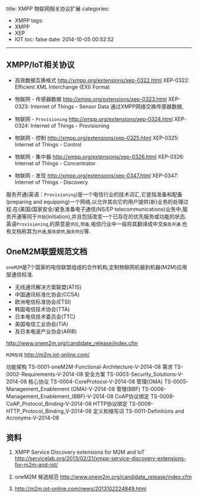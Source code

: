 title: XMPP 物联网相关协议扩展
categories:
  - XMPP
tags:
  - XMPP
  - XEP
  - IOT
toc: false
date: 2014-10-05 00:52:52
---


##  XMPP/IoT相关协议

- 高效数据互换格式
http://xmpp.org/extensions/xep-0322.html XEP-0322: Efficient XML Interchange (EXI) Format

- 物联网 - 传感器数据
http://xmpp.org/extensions/xep-0323.html XEP-0323: Internet of Things - Sensor Data
通过XMPP网络交换传感器数据,

- 物联网 - `Provisioning`
http://xmpp.org/extensions/xep-0324.html XEP-0324: Internet of Things - Provisioning

- 物联网 - 控制
http://xmpp.org/extensions/xep-0325.html XEP-0325: Internet of Things - Control

- 物联网 - 集中器
http://xmpp.org/extensions/xep-0326.html XEP-0326: Internet of Things - Concentrator

- 物联网 - 发现
http://xmpp.org/extensions/xep-0347.html XEP-0347: Internet of Things - Discovery

服务开通(英语：`Provisioning`)是一个电信行业的技术词汇,它是指准备和配备(preparing and equipping)一个网络,以允许其向它的用户提供(新)业务的处理过程.在(美国)国家安全/紧急准备电子通信(NS/EP telecommunications)业务中,服务开通等同于`开始`(initiation),并且包括改变一个已存在的优先服务或功能的状态.
英语`Provisioning`,的原意是`供应`,`预备`,电信行业中一般将其翻译成中文`服务开通`.也有文档称其为`开通`,`服务提供`,`服务供应`等.


##  OneM2M联盟规范文档

`oneM2M`是7个国家的电信联盟组成的合作机构,定制物联网机器到机器(M2M)应用层通信标准.

- 无线通讯解决方案联盟(ATIS)
- 中国通讯标准化协会(CCSA)
- 欧洲电信标准协会(ETSI)
- 韩国电信技术协会(TTA)
- 日本电信技术委员会(TTC)
- 美国电信工业协会(TIA)
- 及日本电波产业协会(ARIB)


http://www.onem2m.org/candidate_release/index.cfm

`M2M在线`
http://m2m.iot-online.com/


功能架构
TS-0001-oneM2M-Functional-Architecture-V-2014-08
需求
TS-0002-Requirements-V-2014-08
安全方案
TS-0003-Security_Solutions-V-2014-08
核心协议
TS-0004-CoreProtocol-V-2014-08
管理(OMA)
TS-0005-Management_Enablement (OMA)-V-2014-08
管理(BBF)
TS-0006-Management_Enablement_(BBF)-V-2014-08
CoAP协议绑定
TS-0008-CoAP_Protocol_Binding-V-2014-08
HTTP协议绑定
TS-0009-HTTP_Protocol_Binding_V-2014-08
定义和缩写词
TS-0011-Definitions and Acronyms-V-2014-08





## 资料

1. XMPP Service Discovery extensions for M2M and IoT
http://servicelab.org/2013/02/21/xmpp-service-discovery-extensions-for-m2m-and-iot/

2. oneM2M 候选规范
http://www.onem2m.org/candidate_release/index.cfm

3. http://m2m.iot-online.com/news/2013102224849.html


<!--
字段类型
    字段表示的值类型. 比如: 瞬时值(Momentary), 状态值(Status), 标识值(Identification), 计算值(Calculated), 峰值(Peak), 历史值(Historical),等.
Historical Value
    A value stored in memory from a previous timestamp.
Identification Value
    A value that can be used for identification. (Serial numbers, meter IDs, locations, names, etc.)
    Localization information
    Optional information for a field, allowing the sensor to control how the information should be presented to human viewers.
Meter
    A device possible containing multiple sensors, used in metering applications. Examples: Electricity meter, Water Meter, Heat Meter, Cooling Meter, etc.
Momentary Value
    A momentary value represents a value measured at the time of the read-out.
Node
    Graphs contain nodes and edges between nodes. In Internet of Things, sensors, actuators, meters, devices, gateways, etc., are often depicted as nodes whereas links between sensors (friendships) are depicted as edges. In abstract terms, it's easier to talk about a Node, rather than list different possible node types (sensors, actuators, meters, devices, gateways, etc.). Each Node has a Node ID.
Node ID
    An ID uniquely identifying a node within its corresponding context. If a globally unique ID is desired, an architecture should be used using a universally accepted ID scheme.
Parameter
    Readable and/or writable property on a node/device. The XEP-0326 Internet of Things - Concentrators (XEP-0326) [6] deals with reading and writing parameters on nodes/devices. Fields are not parameters, and parameters are not fields.
Peak Value
    A maximum or minimum value during a given period.
Precision
    In physics, precision determines the number of digits of precision. In sensor networks however, this definition is not easily applicable. Instead, precision determines, for example, the number of decimals of precision, or power of precision. Example: 123.200 MWh contains 3 decimals of precision. All entities parsing and delivering field information in sensor networks should always retain the number of decimals in a message.
Sensor
    Device measuring at least one digital value (0 or 1) or analog value (value with precision and physical unit). Examples: Temperature sensor, pressure sensor, etc. Sensor values are reported as fields during read-out. Each sensor has a unique Node ID.
SN
    Sensor Network. A network consisting, but not limited to sensors, where transport and use of sensor data is of primary concern. A sensor network may contain actuators, network applications, monitors, services, etc.
Status Value
    A value displaying status information about something.
Timestamp
    Timestamp of value, when the value was sampled or recorded.
Token
    A client, device or user can get a token from a provisioning server. These tokens can be included in requests to other entities in the network, so these entities can validate access rights with the provisioning server.
Unit
    Physical unit of value. Example: MWh, l/s, etc.
Value
    A field value.
Value Status
    Status of field value. Contains important status information for Quality of Service purposes. Examples: Ok, Error, Warning, Time Shifted, Missing, Signed, etc.
Value Type
    Can be numeric, string, boolean, Date & Time, Time Span or Enumeration.
WSN
    Wireless Sensor Network, a sensor network including wireless devices.
XMPP Client
    Application connected to an XMPP network, having a JID. Note that sensors, as well as applications requesting sensor data can be XMPP clients.
-->